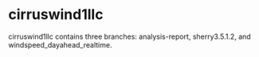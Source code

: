 # cirruswind1llc

cirruswind1llc contains three branches: analysis-report, sherry3.5.1.2, and windspeed_dayahead_realtime.
